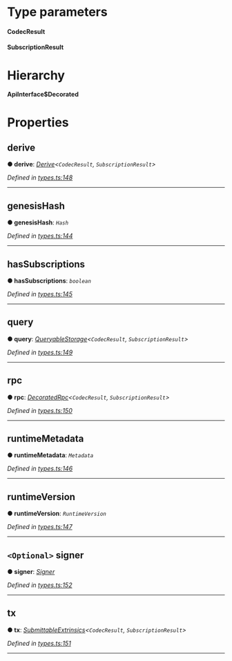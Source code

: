 

# Type parameters
#### CodecResult 
#### SubscriptionResult 
# Hierarchy

**ApiInterface$Decorated**

# Properties

<a id="derive"></a>

##  derive

**● derive**: *[Derive](_types_.derive.md)<`CodecResult`, `SubscriptionResult`>*

*Defined in [types.ts:148](https://github.com/polkadot-js/api/blob/712c15a/packages/api/src/types.ts#L148)*

___
<a id="genesishash"></a>

##  genesisHash

**● genesisHash**: *`Hash`*

*Defined in [types.ts:144](https://github.com/polkadot-js/api/blob/712c15a/packages/api/src/types.ts#L144)*

___
<a id="hassubscriptions"></a>

##  hasSubscriptions

**● hasSubscriptions**: *`boolean`*

*Defined in [types.ts:145](https://github.com/polkadot-js/api/blob/712c15a/packages/api/src/types.ts#L145)*

___
<a id="query"></a>

##  query

**● query**: *[QueryableStorage](_types_.queryablestorage.md)<`CodecResult`, `SubscriptionResult`>*

*Defined in [types.ts:149](https://github.com/polkadot-js/api/blob/712c15a/packages/api/src/types.ts#L149)*

___
<a id="rpc"></a>

##  rpc

**● rpc**: *[DecoratedRpc](_types_.decoratedrpc.md)<`CodecResult`, `SubscriptionResult`>*

*Defined in [types.ts:150](https://github.com/polkadot-js/api/blob/712c15a/packages/api/src/types.ts#L150)*

___
<a id="runtimemetadata"></a>

##  runtimeMetadata

**● runtimeMetadata**: *`Metadata`*

*Defined in [types.ts:146](https://github.com/polkadot-js/api/blob/712c15a/packages/api/src/types.ts#L146)*

___
<a id="runtimeversion"></a>

##  runtimeVersion

**● runtimeVersion**: *`RuntimeVersion`*

*Defined in [types.ts:147](https://github.com/polkadot-js/api/blob/712c15a/packages/api/src/types.ts#L147)*

___
<a id="signer"></a>

## `<Optional>` signer

**● signer**: *[Signer](_types_.signer.md)*

*Defined in [types.ts:152](https://github.com/polkadot-js/api/blob/712c15a/packages/api/src/types.ts#L152)*

___
<a id="tx"></a>

##  tx

**● tx**: *[SubmittableExtrinsics](_types_.submittableextrinsics.md)<`CodecResult`, `SubscriptionResult`>*

*Defined in [types.ts:151](https://github.com/polkadot-js/api/blob/712c15a/packages/api/src/types.ts#L151)*

___

